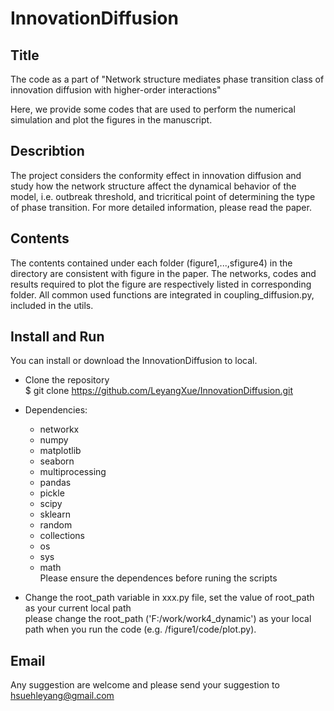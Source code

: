 # InnovationDiffusion

## Title 
The code as a part of "Network structure mediates phase transition class of innovation diffusion with higher-order interactions"

Here, we provide some codes that are used to perform the numerical simulation and plot the figures in the manuscript.

## Describtion 
The project considers the conformity effect in innovation diffusion and study how the network structure affect the dynamical behavior of the model, i.e. outbreak threshold, and tricritical point of determining the type of phase transition.
For more detailed information, please read the paper.

## Contents 
The contents contained under each folder (figure1,...,sfigure4) in the directory are consistent with figure in the paper. The networks, codes and results required to plot the figure are respectively listed in corresponding folder. All common used functions are integrated in coupling_diffusion.py, included in the utils.

## Install and Run

You can install or download the InnovationDiffusion to local.

* Clone the repository  
$ git clone https://github.com/LeyangXue/InnovationDiffusion.git

* Dependencies:  
    * networkx  
    * numpy  
    * matplotlib  
    * seaborn 
    * multiprocessing 
    * pandas
    * pickle 
    * scipy
    * sklearn
    * random 
    * collections 
    * os
    * sys
    * math  
    Please ensure the dependences before runing the scripts 

* Change the root_path variable in xxx.py file, set the value of root_path as your current local path  
please change the root_path ('F:/work/work4_dynamic') as your local path when you run the code (e.g. /figure1/code/plot.py). 

## Email
Any suggestion are welcome and please send your suggestion to hsuehleyang@gmail.com


